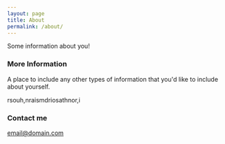 ```yaml
---
layout: page
title: About
permalink: /about/
---
```


Some information about you!

### More Information

A place to include any other types of information that you'd like to include about yourself.

rsouh,nraismdriosathnor,i

### Contact me

[email@domain.com](mailto:email@domain.com)
